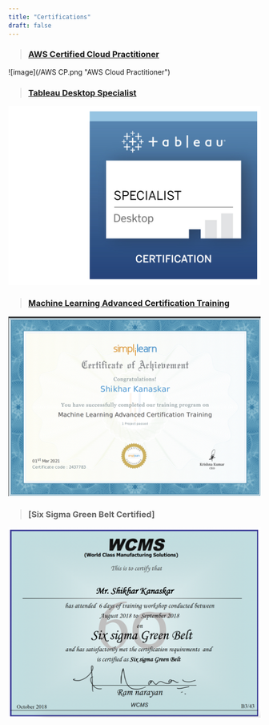 ```yaml
---
title: "Certifications"
draft: false
---
```


> ### [AWS Certified Cloud Practitioner](https://www.credly.com/badges/ac2a1988-27fe-45be-b2bd-de98ed02cb9f/linked_in_profile)
![image](/AWS CP.png "AWS Cloud Practitioner")

> ### [Tableau Desktop Specialist](https://www.credly.com/badges/28e4a27e-995e-473e-97f3-03ee8ee7d645/linked_in_profile)
![image](/Tableau.png "Tableau Desktop Specialist")

> ### [Machine Learning Advanced Certification Training](https://certificates.simplicdn.net/share/2437783.pdf)
![image](/Simplilearn.png "Machine Learning Advanced Certification Training")

> ### [Six Sigma Green Belt Certified]
![image](/SSGB.png "Six Sigma Green Belt")




